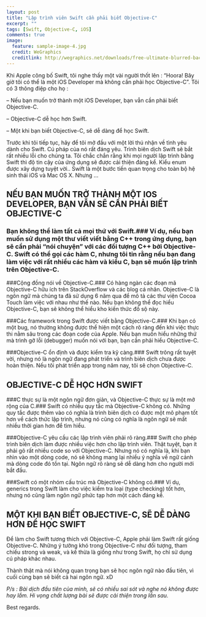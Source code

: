 ```yaml
---
layout: post
title: "Lập trình viên Swift cần phải biết Objective-C"
excerpt: ""
tags: [Swift, Objective-C, iOS]
comments: true
image:
  feature: sample-image-4.jpg
  credit: WeGraphics
  creditlink: http://wegraphics.net/downloads/free-ultimate-blurred-background-pack/
---
```

Khi Apple công bố Swift, tôi nghe thấy một vài người thốt lên : “Hoora! Bây giờ tôi có thể là một iOS Developer mà không cần phải học Objective-C”. Tôi có 3 thông điệp cho họ :

– Nếu bạn muốn trở thành một iOS Developer, bạn vẫn cần phải biết Objective-C.

– Objective-C dễ học hơn Swift.

– Một khi bạn biết Objective-C, sẽ dễ dàng để học Swift.

Trước khi tôi tiếp tục, hãy để tôi mở đầu với một lời thú nhận về tình yêu dành cho Swift. Cú pháp của nó rất đáng yêu. Trình biên dịch Swift sẽ bắt rất nhiều lỗi cho chúng ta. Tôi chắc chắn rằng khi mọi người lập trình bằng Swift thì độ tin cậy của ứng dụng sẽ được cải thiện đáng kể. Kiểu enum được xây dựng tuyệt vời.. Swift là một bước tiến quan trọng cho toàn bộ hệ sinh thái  iOS và Mac OS X. Nhưng …

## NẾU BẠN MUỐN TRỞ THÀNH MỘT IOS DEVELOPER, BẠN VẪN SẼ CẦN PHẢI BIẾT OBJECTIVE-C

### Bạn không thể làm tất cả mọi thứ với Swift.###  Ví dụ, nếu bạn muốn sử dụng một thư viết viết bằng C++ trong ứng dụng, bạn sẽ cần phải “nói chuyện” với các đối tượng C++ bởi Objective-C. Swift có thể gọi các hàm C, nhưng tôi tin rằng nếu bạn đang làm việc với rất nhiều các hàm và kiểu C, bạn sẽ muốn lập trình trên Objective-C.

###Cộng đồng nói về Objective-C.### Có hàng ngàn các đoạn mã Objective-C hữu ích trên StackOverflow và các blog cá nhân. Objective-C là ngôn ngữ mà chúng ta đã sử dụng 6 năm qua để mô tả các thư viện Cocoa Touch làm việc với nhau như thế nào. Nếu bạn không thể đọc hiểu Objective-C, bạn sẽ không thể hiểu kho kiến thức đồ sộ này.

###Các framework trong Swift được viết bằng Objective-C.### Khi bạn có một bug, nó thường không được thể hiện một cách rõ ràng đến khi việc thực thi nằm sâu trong các đoạn code của Apple. Nếu bạn muốn hiểu những thứ mà trình gỡ lỗi (debugger) muốn nói với bạn, bạn cần phải hiểu Objective-C.

###Objective-C ổn định và được kiểm tra kỹ càng.### Swift trông rất tuyệt vời, nhưng nó là ngôn ngữ đang phát triển và trình biên dịch chưa được hoàn thiện. Nếu tôi phát triển app trong năm nay, tôi sẽ chọn Objective-C.

## OBJECTIVE-C DỄ HỌC HƠN SWIFT

###C thực sự là một ngôn ngữ đơn giản, và Objective-C thực sự là một mở rộng của C.### Swift có nhiều quy tắc mà Objective-C không có. Những quy tắc được thêm vào có nghĩa là trình biên dịch có được một mô phạm tốt hơn về cách thức lập trình, nhưng nó cũng có nghĩa là ngôn ngữ sẽ mất nhiều thời gian hơn để tìm hiểu.

###Objective-C yêu cầu các lập trình viên phải rõ ràng.### Swift cho phép trình biên dịch làm được nhiều việc hơn cho lập trình viên. Thật tuyệt, bạn ít phải gõ rất nhiều code so với Objective-C. Nhưng nó có nghĩa là, khi bạn nhìn vào một dòng code, nó sẽ không mang lại nhiều ý nghĩa về ngữ cảnh mà dòng code đó tồn tại. Ngôn ngữ rõ ràng sẽ dễ dàng hơn cho người mới bắt đầu.

###Swift có một nhóm cấu trúc mà Objective-C không có.### Ví dụ, generics trong Swift làm cho việc kiểm tra loại (type checking) tốt hơn, nhưng nó cũng làm ngôn ngữ phức tạp hơn một cách đáng kể.

## MỘT KHI BẠN BIẾT OBJECTIVE-C, SẼ DỄ DÀNG HƠN ĐỂ HỌC SWIFT

Để làm cho Swift tương thích với Objective-C, Apple phải làm Swift rất giống Objective-C. Những ý tưởng khó trong Objective-C như đối tượng, tham chiếu strong và weak, và kế thừa là giống như trong Swift, họ chỉ sử dụng cú pháp khác nhau.

Thành thật mà nói không quan trọng bạn sẽ học ngôn ngữ nào đầu tiên, vì cuối cùng bạn sẽ biết cả hai ngôn ngữ. xD

<Theo Aaron Hillegass>

*P/s : Bài dịch đầu tiên của mình, sẽ có nhiều sai sót và nghe nó không được hay lắm. Hi vọng chất lượng bài sẽ được cải thiện trong lần sau.*

Best regards.